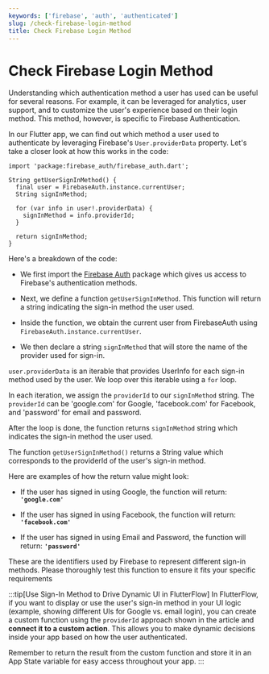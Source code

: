 ```yaml
---
keywords: ['firebase', 'auth', 'authenticated']
slug: /check-firebase-login-method
title: Check Firebase Login Method
---
```

# Check Firebase Login Method

Understanding which authentication method a user has used can be useful for several reasons. For example, it can be leveraged for analytics, user support, and to customize the user's experience based on their login method. This method, however, is specific to Firebase Authentication.​

In our Flutter app, we can find out which method a user used to authenticate by leveraging Firebase's `User.providerData` property. Let's take a closer look at how this works in the code:


```
import 'package:firebase_auth/firebase_auth.dart';

String getUserSignInMethod() {
  final user = FirebaseAuth.instance.currentUser;
  String signInMethod;

  for (var info in user!.providerData) {
    signInMethod = info.providerId;
  }

  return signInMethod;
}

```

Here's a breakdown of the code:

  - We first import the [Firebase Auth](https://pub.dev/packages/firebase_auth) package which gives us access to Firebase's authentication methods.

  - Next, we define a function `getUserSignInMethod`. This function will return a string indicating the sign-in method the user used.

  - Inside the function, we obtain the current user from FirebaseAuth using `FirebaseAuth.instance.currentUser`.

  - We then declare a string `signInMethod` that will store the name of the provider used for sign-in.

`user.providerData` is an iterable that provides UserInfo for each sign-in method used by the user. We loop over this iterable using a `for` loop.

In each iteration, we assign the `providerId` to our `signInMethod` string. The `providerId` can be 'google.com' for Google, 'facebook.com' for Facebook, and 'password' for email and password.

After the loop is done, the function returns `signInMethod` string which indicates the sign-in method the user used.

The function `getUserSignInMethod()` returns a String value which corresponds to the providerId of the user's sign-in method.

Here are examples of how the return value might look:

- If the user has signed in using Google, the function will return: **`'google.com'`**

- If the user has signed in using Facebook, the function will return: **`'facebook.com'`**

- If the user has signed in using Email and Password, the function will return: **`'password'`**

These are the identifiers used by Firebase to represent different sign-in methods.
Please thoroughly test this function to ensure it fits your specific requirements

:::tip[Use Sign-In Method to Drive Dynamic UI in FlutterFlow]
In FlutterFlow, if you want to display or use the user's sign-in method in your UI logic (example, showing different UIs for Google vs. email login), you can create a custom function using the `providerId` approach shown in the article and **connect it to a custom action**. This allows you to make dynamic decisions inside your app based on how the user authenticated.

Remember to return the result from the custom function and store it in an App State variable for easy access throughout your app.
:::

